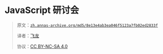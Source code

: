 # JavaScript 研讨会

> 原文：[`zh.annas-archive.org/md5/8e13e4ab3ea046f5123a7fb02ed2833f`](https://zh.annas-archive.org/md5/8e13e4ab3ea046f5123a7fb02ed2833f)
> 
> 译者：[飞龙](https://github.com/wizardforcel)
> 
> 协议：[CC BY-NC-SA 4.0](http://creativecommons.org/licenses/by-nc-sa/4.0/)